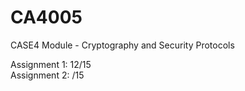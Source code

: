 # CA4005
CASE4 Module - Cryptography and Security Protocols

Assignment 1: 12/15  
Assignment 2: /15
